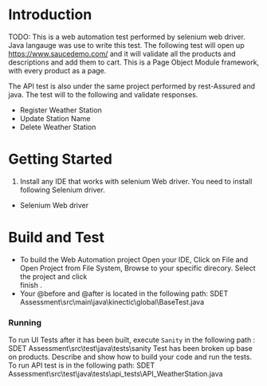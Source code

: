 # Introduction 
TODO: This is a web automation test performed by selenium web driver. Java langauge was use to write this test.
The following test will open up https://www.saucedemo.com/ and it will validate all the products and descriptions and add them to cart.
This is a Page Object Module framework, with every product as a page.

The API test is also under the same project performed by rest-Assured and java. The test will to the following and validate responses.
- Register Weather Station
- Update Station Name
- Delete Weather Station

# Getting Started
1.	Install any IDE that works with selenium Web driver. You need to install following Selenium driver.
 - 	Selenium Web driver

# Build and Test
* To build the Web Automation project Open your IDE, Click on File and Open Project from File System, Browse to your specific direcory. Select the project and click 	  
  finish .
* Your @before and @after is located in the following path:
  SDET Assessment\src\main\java\kinectic\global\BaseTest.java 

### Running

To run UI Tests after it has been built, execute `Sanity` in the following path : SDET Assessment\src\test\java\tests\sanity
Test has been broken up base on products.
Describe and show how to build your code and run the tests. 
To run API test is in the following path: SDET Assessment\src\test\java\tests\api_tests\API_WeatherStation.java

 
 
 
